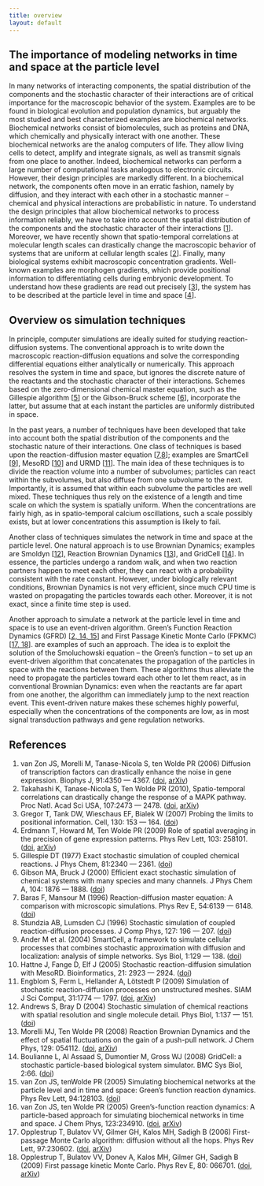 ```yaml
---
title: overview
layout: default
---
```


## The importance of modeling networks in time and space at the particle level
In many networks of interacting components, the spatial distribution of the components and the stochastic character of their interactions are of critical importance for the macroscopic behavior of the system. Examples are to be found in biological evolution and population dynamics, but arguably the most studied and best characterized examples are biochemical networks. Biochemical networks consist of biomolecules, such as proteins and DNA, which chemically and physically interact with one another. These biochemical networks are the analog computers of life. They allow living cells to detect, amplify and integrate signals, as well as transmit signals from one place to another. Indeed, biochemical networks can perform a large number of computational tasks analogous to electronic circuits. However, their design principles are markedly different. In a biochemical network, the components often move in an erratic fashion, namely by diffusion, and they interact with each other in a stochastic manner – chemical and physical interactions are probabilistic in nature. To understand the design principles that allow biochemical networks to process information reliably, we have to take into account the spatial distribution of the components and the stochastic character of their interactions \[[1](#references)\]. Moreover, we have recently shown that spatio-temporal correlations at molecular length scales can drastically change the macroscopic behavior of systems that are uniform at cellular length scales \[[2](#references)\]. Finally, many biological systems exhibit macroscopic concentration gradients. Well-known examples are morphogen gradients, which provide positional information to differentiating cells during embryonic development. To understand how these gradients are read out precisely \[[3](#references)\], the system has to be described at the particle level in time and space \[[4](#references)\].

## Overview os simulation techniques
In principle, computer simulations are ideally suited for studying reaction-diffusion systems. The conventional approach is to write down the macroscopic reaction-diffusion equations and solve the corresponding differential equations either analytically or numerically. This approach resolves the system in time and space, but ignores the discrete nature of the reactants and the stochastic character of their interactions. Schemes based on the zero-dimensional chemical master equation, such as the Gillespie algorithm \[[5](#references)\] or the Gibson-Bruck scheme \[[6](#references)\], incorporate the latter, but assume that at each instant the particles are uniformly distributed in space.

In the past years, a number of techniques have been developed that take into account both the spatial distribution of the components and the stochastic nature of their interactions. One class of techniques is based upon the reaction-diffusion master equation \[[7,8](#references)\]; examples are SmartCell \[[9](#references)\], MesoRD \[[10](#references)\] and URMD \[[11](#references)\]. The main idea of these techniques is to divide the reaction volume into a number of subvolumes; particles can react within the subvolumes, but also diffuse from one subvolume to the next. Importantly, it is assumed that within each subvolume the particles are well mixed. These techniques thus rely on the existence of a length and time scale on which the system is spatially uniform. When the concentrations are fairly high, as in spatio-temporal calcium oscillations, such a scale possibly exists, but at lower concentrations this assumption is likely to fail.

Another class of techniques simulates the network in time and space at the particle level. One natural approach is to use Brownian Dynamics; examples are Smoldyn \[[12](#references)\], Reaction Brownian Dynamics \[[13](#references)\], and GridCell \[[14](#references)\]. In essence, the particles undergo a random walk, and when two reaction partners happen to meet each other, they can react with a probability consistent with the rate constant. However, under biologically relevant conditions, Brownian Dynamics is not very efficient, since much CPU time is wasted on propagating the particles towards each other. Moreover, it is not exact, since a finite time step is used. 

Another approach to simulate a network at the particle level in time and space is to use an event-driven algorithm. Green’s Function Reaction Dynamics (GFRD) \[[2, 14, 15](#references)\] and First Passage Kinetic Monte Carlo (FPKMC) \[[17, 18](#references)\]. are examples of such an approach. The idea is to exploit the solution of the Smoluchowski equation – the Green’s function – to set up an event-driven algorithm that concatenates the propagation of the particles in space with the reactions between them. These algorithms thus alleviate the need to propagate the particles toward each other to let them react, as in conventional Brownian Dynamics: even when the reactants are far apart from one another, the algorithm can immediately jump to the next reaction event. This event-driven nature makes these schemes highly powerful, especially when the concentrations of the components are low, as in most signal transduction pathways and gene regulation networks.

## References
1. van Zon JS, Morelli M, Tanase-Nicola S, ten Wolde PR (2006) Diffusion of transcription factors can drastically enhance the noise in gene expression. Biophys J, 91:4350 — 4367. ([doi](https://dx.doi.org/10.1529/biophysj.106.086157), [arXiv](https://arxiv.org/abs/q-bio/0604005))
2. Takahashi K, Tanase-Nicola S, Ten Wolde PR (2010), Spatio-temporal correlations can drastically change the response of a MAPK pathway. Proc Natl. Acad Sci USA, 107:2473 — 2478. ([doi](https://dx.doi.org/10.1073/pnas.0906885107), [arXiv](https://arxiv.org/abs/0907.0514))
3. Gregor T, Tank DW, Wieschaus EF, Bialek W (2007) Probing the limits to positional information. Cell, 130: 153 — 164. ([doi](https://dx.doi.org/10.1016/j.cell.2007.05.025))
4. Erdmann T, Howard M, Ten Wolde PR (2009) Role of spatial averaging in the precision of gene expression patterns. Phys Rev Lett, 103: 258101. ([doi](https://dx.doi.org/10.1103/PhysRevLett.103.258101), [arXiv](https://arxiv.org/abs/0907.4289))
5. Gillespie DT (1977) Exact stochastic simulation of coupled chemical reactions. J Phys Chem, 81:2340 — 2361. ([doi](https://dx.doi.org/10.1021/j100540a008))
6. Gibson MA, Bruck J (2000) Efficient exact stochastic simulation of chemical systems with many species and many channels. J Phys Chem A, 104: 1876 — 1888. ([doi](https://dx.doi.org/10.1021/jp993732q))
7. Baras F, Mansour M (1996) Reaction-diffusion master equation: A comparison with microscopic simulations. Phys Rev E, 54:6139 — 6148. ([doi](https://dx.doi.org/10.1103/PhysRevE.54.6139))
8. Stundzia AB, Lumsden CJ (1996) Stochastic simulation of coupled reaction-diffusion processes. J Comp Phys, 127: 196 — 207. ([doi](https://dx.doi.org/10.1006/jcph.1996.0168))
9. Ander M et al. (2004) SmartCell, a framework to simulate cellular processes that combines stochastic approximation with diffusion and localization: analysis of simple networks. Sys Biol, 1:129 — 138. ([doi](https://dx.doi.org/10.1049/sb:20045017))
10. Hattne J, Fange D, Elf J (2005) Stochastic reaction-diffusion simulation with MesoRD. Bioinformatics, 21: 2923 — 2924. ([doi](https://dx.doi.org/10.1093/bioinformatics/bti431))
11. Engblom S, Ferm L, Hellander A, Lötstedt P (2009) Simulation of stochastic reaction-diffusion processes on unstructured meshes. SIAM J Sci Comput, 31:1774 — 1797. ([doi](https://dx.doi.org/10.1137/080721388), [arXiv](https://arxiv.org/abs/0804.3288))
12. Andrews S, Bray D (2004) Stochastic simulation of chemical reactions with spatial resolution and single molecule detail. Phys Biol, 1:137 — 151. ([doi](https://dx.doi.org/10.1088/1478-3967/1/3/001))
13. Morelli MJ, Ten Wolde PR (2008) Reaction Brownian Dynamics and the effect of spatial fluctuations on the gain of a push-pull network. J Chem Phys, 129: 054112. ([doi](https://dx.doi.org/10.1063/1.2958287), [arXiv](https://arxiv.org/abs/0804.4125))
14. Boulianne L, Al Assaad S, Dumontier M, Gross WJ (2008) GridCell: a stochastic particle-based biological system simulator. BMC Sys Biol, 2:66. ([doi](https://dx.doi.org/10.1186/1752-0509-2-66))
15. van Zon JS, tenWolde PR (2005) Simulating biochemical networks at the particle level and in time and space: Green’s function reaction dynamics. Phys Rev Lett, 94:128103. ([doi](https://dx.doi.org/10.1103/PhysRevLett.94.128103))
16. van Zon JS, ten Wolde PR (2005) Green’s-function reaction dynamics: A particle-based approach for simulating biochemical networks in time and space. J Chem Phys, 123:234910. ([doi](https://dx.doi.org/10.1063/1.2137716), [arXiv](https://arxiv.org/abs/q-bio/0404002))
17. Opplestrup T, Bulatov VV, Gilmer GH, Kalos MH, Sadigh B (2006) First-passage Monte Carlo algorithm: diffusion without all the hops. Phys Rev Lett, 97:230602. ([doi](https://dx.doi.org/10.1103/PhysRevLett.97.230602), [arXiv](https://arxiv.org/abs/0905.3576))
18. Opplestrup T, Bulatov VV, Donev A, Kalos MH, Gilmer GH, Sadigh B (2009) First passage kinetic Monte Carlo. Phys Rev E, 80: 066701. ([doi](https://dx.doi.org/10.1103/PhysRevE.80.066701), [arXiv](https://arxiv.org/abs/0905.3575))